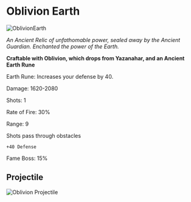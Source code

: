 # Oblivion Earth

![OblivionEarth](https://vwiki.valorserver.com/api/item/picture/Oblivion%20Earth)

<i>An Ancient Relic of unfathomable power, sealed away by the Ancient Guardian. Enchanted the power of the Earth.</i>

**Craftable with Oblivion, which drops from Yazanahar, and an Ancient Earth Rune**

Earth Rune: Increases your defense by 40.

Damage: 1620-2080

Shots: 1

Rate of Fire: 30%

Range: 9

Shots pass through obstacles

    +40 Defense

Fame Boss: 15%

## Projectile

![Oblivion Projectile](https://cdn.discordapp.com/attachments/828314781793779742/981319720718434304/oblivion.gif)
